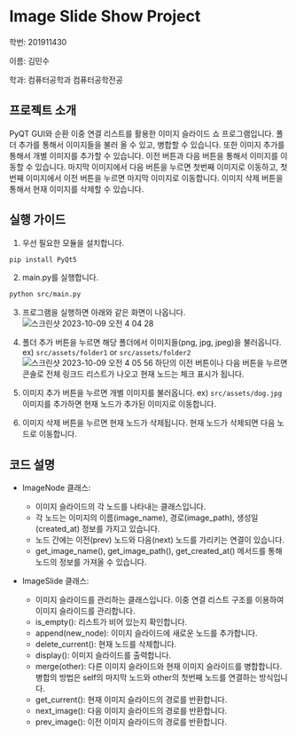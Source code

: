 # Image Slide Show Project

학번: 201911430

이름: 김민수

학과: 컴퓨터공학과 컴퓨터공학전공

## 프로젝트 소개

PyQT GUI와 순환 이중 연결 리스트를 활용한 이미지 슬라이드 쇼 프로그램입니다.
폴더 추가를 통해서 이미지들을 불러 올 수 있고, 병합할 수 있습니다.
또한 이미지 추가를 통해서 개별 이미지를 추가할 수 있습니다.
이전 버튼과 다음 버튼을 통해서 이미지를 이동할 수 있습니다. 마지막 이미지에서 다음 버튼을 누르면 첫번째 이미지로 이동하고, 첫번째 이미지에서 이전 버튼을 누르면 마지막 이미지로 이동합니다.
이미지 삭제 버튼을 통해서 현재 이미지를 삭제할 수 있습니다.

## 실행 가이드

1. 우선 필요한 모듈을 설치합니다.

```bash
pip install PyQt5
```

2. main.py를 실행합니다.

```bash
python src/main.py
```

3. 프로그램을 실행하면 아래와 같은 화면이 나옵니다.
   ![스크린샷 2023-10-09 오전 4 04 28](https://github.com/pknu-wap/wap-ui/assets/75781414/68413fe7-91ba-401c-aeee-b4431f86aa6c)

4. 폴더 추가 버튼을 누르면 해당 폴더에서 이미지들(png, jpg, jpeg)을 불러옵니다.
   ex) `src/assets/folder1` or `src/assets/folder2`
   ![스크린샷 2023-10-09 오전 4 05 56](https://github.com/pknu-wap/wap-ui/assets/75781414/281bcd48-e5f8-4821-a892-b8d891255920)
   하단의 이전 버튼이나 다음 버튼을 누르면 콘솔로 전체 링크드 리스트가 나오고 현재 노드는 체크 표시가 됩니다.

5. 이미지 추가 버튼을 누르면 개별 이미지를 불러옵니다. ex) `src/assets/dog.jpg`
   이미지를 추가하면 현재 노드가 추가된 이미지로 이동합니다.

6. 이미지 삭제 버튼을 누르면 현재 노드가 삭제됩니다.
   현재 노드가 삭제되면 다음 노드로 이동합니다.

## 코드 설명

- ImageNode 클래스:

  - 이미지 슬라이드의 각 노드를 나타내는 클래스입니다.
  - 각 노드는 이미지의 이름(image_name), 경로(image_path), 생성일(created_at) 정보를 가지고 있습니다.
  - 노드 간에는 이전(prev) 노드와 다음(next) 노드를 가리키는 연결이 있습니다.
  - get_image_name(), get_image_path(), get_created_at() 메서드를 통해 노드의 정보를 가져올 수 있습니다.

- ImageSlide 클래스:

  - 이미지 슬라이드를 관리하는 클래스입니다. 이중 연결 리스트 구조를 이용하여 이미지 슬라이드를 관리합니다.
  - is_empty(): 리스트가 비어 있는지 확인합니다.
  - append(new_node): 이미지 슬라이드에 새로운 노드를 추가합니다.
  - delete_current(): 현재 노드를 삭제합니다.
  - display(): 이미지 슬라이드를 출력합니다.
  - merge(other): 다른 이미지 슬라이드와 현재 이미지 슬라이드를 병합합니다. 병합의 방법은 self의 마지막 노드와 other의 첫번째 노드를 연결하는 방식입니다.
  - get_current(): 현재 이미지 슬라이드의 경로를 반환합니다.
  - next_image(): 다음 이미지 슬라이드의 경로를 반환합니다.
  - prev_image(): 이전 이미지 슬라이드의 경로를 반환합니다.
